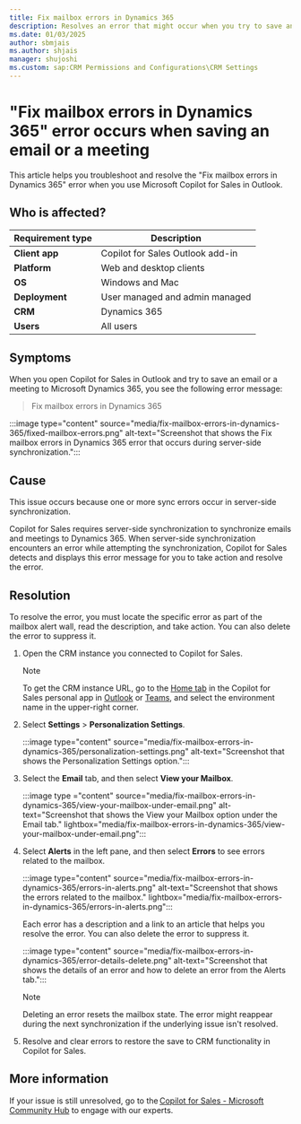 ```yaml
---
title: Fix mailbox errors in Dynamics 365
description: Resolves an error that might occur when you try to save an email or a meeting to Dynamics 365 using the Microsoft Copilot for Sales for Outlook add-in.
ms.date: 01/03/2025
author: sbmjais
ms.author: shjais
manager: shujoshi
ms.custom: sap:CRM Permissions and Configurations\CRM Settings
---
```

# "Fix mailbox errors in Dynamics 365" error occurs when saving an email or a meeting

This article helps you troubleshoot and resolve the "Fix mailbox errors in Dynamics 365" error when you use Microsoft Copilot for Sales in Outlook.

## Who is affected?

| Requirement type |Description  |
|---------|---------|
|**Client app**     |  Copilot for Sales Outlook add-in        |
|**Platform**     | Web and desktop clients         |
|**OS**     | Windows and Mac         |
|**Deployment**     | User managed and admin managed       |
|**CRM**     | Dynamics 365        |
|**Users**     | All users   |

## Symptoms

When you open Copilot for Sales in Outlook and try to save an email or a meeting to Microsoft Dynamics 365, you see the following error message:

> Fix mailbox errors in Dynamics 365

:::image type="content" source="media/fix-mailbox-errors-in-dynamics-365/fixed-mailbox-errors.png" alt-text="Screenshot that shows the Fix mailbox errors in Dynamics 365 error that occurs during server-side synchronization.":::

## Cause

This issue occurs because one or more sync errors occur in server-side synchronization.

Copilot for Sales requires server-side synchronization to synchronize emails and meetings to Dynamics 365. When server-side synchronization encounters an error while attempting the synchronization, Copilot for Sales detects and displays this error message for you to take action and resolve the error.

## Resolution

To resolve the error, you must locate the specific error as part of the mailbox alert wall, read the description, and take action. You can also delete the error to suppress it.

1. Open the CRM instance you connected to Copilot for Sales.

    > [!NOTE]
    > To get the CRM instance URL, go to the [Home tab](/microsoft-sales-copilot/personal-app#home-tab) in the Copilot for Sales personal app in [Outlook](/microsoft-sales-copilot/personal-app#open-the-personal-app-in-outlook) or [Teams](/microsoft-sales-copilot/personal-app#open-the-personal-app-in-teams), and select the environment name in the upper-right corner.

2. Select **Settings** > **Personalization Settings**.

    :::image type="content" source="media/fix-mailbox-errors-in-dynamics-365/personalization-settings.png" alt-text="Screenshot that shows the Personalization Settings option.":::

3. Select the **Email** tab, and then select **View your Mailbox**.

    :::image type ="content" source="media/fix-mailbox-errors-in-dynamics-365/view-your-mailbox-under-email.png" alt-text="Screenshot that shows the View your Mailbox option under the Email tab." lightbox="media/fix-mailbox-errors-in-dynamics-365/view-your-mailbox-under-email.png":::

4. Select **Alerts** in the left pane, and then select **Errors** to see errors related to the mailbox.

    :::image type="content" source="media/fix-mailbox-errors-in-dynamics-365/errors-in-alerts.png" alt-text="Screenshot that shows the errors related to the mailbox."  lightbox="media/fix-mailbox-errors-in-dynamics-365/errors-in-alerts.png":::

    Each error has a description and a link to an article that helps you resolve the error. You can also delete the error to suppress it.

    :::image type="content" source="media/fix-mailbox-errors-in-dynamics-365/error-details-delete.png" alt-text="Screenshot that shows the details of an error and how to delete an error from the Alerts tab.":::

    > [!NOTE]
    > Deleting an error resets the mailbox state. The error might reappear during the next synchronization if the underlying issue isn't resolved.

5. Resolve and clear errors to restore the save to CRM functionality in Copilot for Sales.

## More information

If your issue is still unresolved, go to the [Copilot for Sales - Microsoft Community Hub](https://techcommunity.microsoft.com/t5/viva-sales/bd-p/VivaSales) to engage with our experts.
